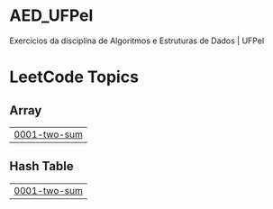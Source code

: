 # AED_UFPel
 Exercicios da disciplina de Algoritmos e Estruturas de Dados | UFPel

<!---LeetCode Topics Start-->
# LeetCode Topics
## Array
|  |
| ------- |
| [0001-two-sum](https://github.com/DLedebuhr/AED_UFPel/tree/master/0001-two-sum) |
## Hash Table
|  |
| ------- |
| [0001-two-sum](https://github.com/DLedebuhr/AED_UFPel/tree/master/0001-two-sum) |
<!---LeetCode Topics End-->